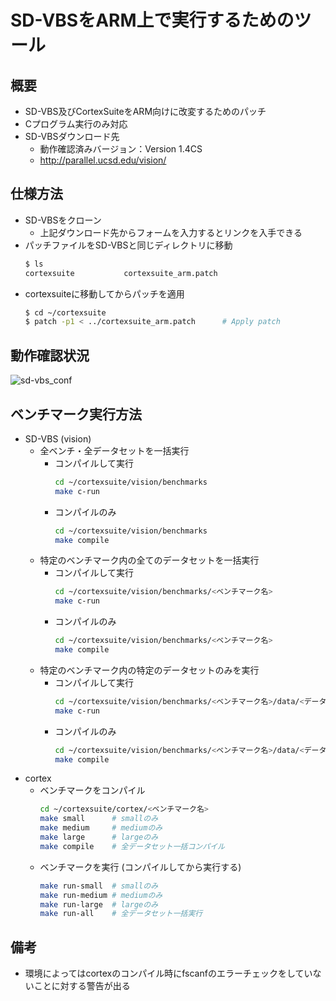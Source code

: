# SD-VBSをARM上で実行するためのツール

## 概要
- SD-VBS及びCortexSuiteをARM向けに改変するためのパッチ
- Cプログラム実行のみ対応
- SD-VBSダウンロード先
    - 動作確認済みバージョン：Version 1.4CS
    - http://parallel.ucsd.edu/vision/

## 仕様方法
- SD-VBSをクローン
    - 上記ダウンロード先からフォームを入力するとリンクを入手できる
- パッチファイルをSD-VBSと同じディレクトリに移動
    ```sh
    $ ls
    cortexsuite           cortexsuite_arm.patch
    ```
- cortexsuiteに移動してからパッチを適用
    ```sh
    $ cd ~/cortexsuite
    $ patch -p1 < ../cortexsuite_arm.patch      # Apply patch
    ```

## 動作確認状況

![sd-vbs_conf](https://private-user-images.githubusercontent.com/119314361/496165092-627f3120-3654-40ba-a5ed-d44139e70577.png?jwt=eyJ0eXAiOiJKV1QiLCJhbGciOiJIUzI1NiJ9.eyJpc3MiOiJnaXRodWIuY29tIiwiYXVkIjoicmF3LmdpdGh1YnVzZXJjb250ZW50LmNvbSIsImtleSI6ImtleTUiLCJleHAiOjE3NTkzMjQyMjMsIm5iZiI6MTc1OTMyMzkyMywicGF0aCI6Ii8xMTkzMTQzNjEvNDk2MTY1MDkyLTYyN2YzMTIwLTM2NTQtNDBiYS1hNWVkLWQ0NDEzOWU3MDU3Ny5wbmc_WC1BbXotQWxnb3JpdGhtPUFXUzQtSE1BQy1TSEEyNTYmWC1BbXotQ3JlZGVudGlhbD1BS0lBVkNPRFlMU0E1M1BRSzRaQSUyRjIwMjUxMDAxJTJGdXMtZWFzdC0xJTJGczMlMkZhd3M0X3JlcXVlc3QmWC1BbXotRGF0ZT0yMDI1MTAwMVQxMzA1MjNaJlgtQW16LUV4cGlyZXM9MzAwJlgtQW16LVNpZ25hdHVyZT0xZGYxNDhiMmIxODMxNWVhMmYyNzcwOTRiMjU1OWM5NDEzNzllYjU4ZTc0MjFhOWNkY2I0OGI2OGQ0MmM5ODg0JlgtQW16LVNpZ25lZEhlYWRlcnM9aG9zdCJ9.NC_EmFZXIOlN1_HwQf9s6vTxg0ukfLMTrrK3EKcB8D8)

## ベンチマーク実行方法
- SD-VBS (vision)
    - 全ベンチ・全データセットを一括実行
        - コンパイルして実行
            ```sh
            cd ~/cortexsuite/vision/benchmarks
            make c-run
            ```
        - コンパイルのみ
            ```sh
            cd ~/cortexsuite/vision/benchmarks
            make compile 
            ```
    - 特定のベンチマーク内の全てのデータセットを一括実行
        - コンパイルして実行
            ```sh
            cd ~/cortexsuite/vision/benchmarks/<ベンチマーク名>
            make c-run
            ```
        - コンパイルのみ
            ```sh
            cd ~/cortexsuite/vision/benchmarks/<ベンチマーク名>
            make compile 
            ```
    - 特定のベンチマーク内の特定のデータセットのみを実行
        - コンパイルして実行
            ```sh
            cd ~/cortexsuite/vision/benchmarks/<ベンチマーク名>/data/<データセット名>
            make c-run
            ```
        - コンパイルのみ
            ```sh
            cd ~/cortexsuite/vision/benchmarks/<ベンチマーク名>/data/<データセット名>
            make compile 
            ```
- cortex
    - ベンチマークをコンパイル
        ```sh
        cd ~/cortexsuite/cortex/<ベンチマーク名>
        make small      # smallのみ
        make medium     # mediumのみ
        make large      # largeのみ
        make compile    # 全データセット一括コンパイル
        ```
    - ベンチマークを実行 (コンパイルしてから実行する)
        ```sh
        make run-small  # smallのみ
        make run-medium # mediumのみ
        make run-large  # largeのみ
        make run-all    # 全データセット一括実行
        ```

## 備考
- 環境によってはcortexのコンパイル時にfscanfのエラーチェックをしていないことに対する警告が出る